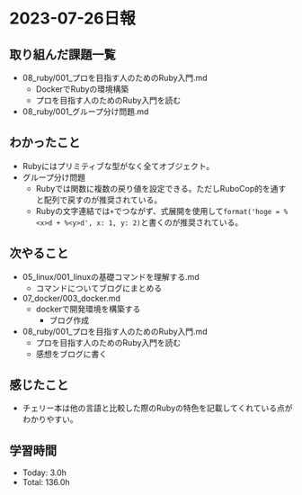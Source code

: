 # 2023-07-26日報

## 取り組んだ課題一覧
* 08_ruby/001_プロを目指す人のためのRuby入門.md
  * DockerでRubyの環境構築
  * プロを目指す人のためのRuby入門を読む
* 08_ruby/001_グループ分け問題.md

## わかったこと
* Rubyにはプリミティブな型がなく全てオブジェクト。
* グループ分け問題
  * Rubyでは関数に複数の戻り値を設定できる。ただしRuboCop的を通すと配列で戻すのが推奨されている。
  * Rubyの文字連結では`+`でつながず、式展開を使用して`format('hoge = %<x>d + %<y>d', x: 1, y: 2)`と書くのが推奨されている。

## 次やること
* 05_linux/001_linuxの基礎コマンドを理解する.md
  * コマンドについてブログにまとめる
* 07_docker/003_docker.md
  * dockerで開発環境を構築する
    * ブログ作成
* 08_ruby/001_プロを目指す人のためのRuby入門.md
  * プロを目指す人のためのRuby入門を読む
  * 感想をブログに書く

## 感じたこと
* チェリー本は他の言語と比較した際のRubyの特色を記載してくれている点がわかりやすい。

## 学習時間
* Today: 3.0h
* Total: 136.0h